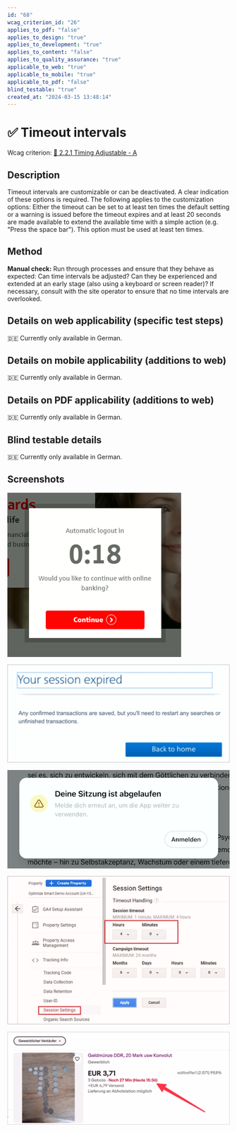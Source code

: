 ```yaml
---
id: "68"
wcag_criterion_id: "26"
applies_to_pdf: "false"
applies_to_design: "true"
applies_to_development: "true"
applies_to_content: "false"
applies_to_quality_assurance: "true"
applicable_to_web: "true"
applicable_to_mobile: "true"
applicable_to_pdf: "false"
blind_testable: "true"
created_at: "2024-03-15 13:48:14"
---
```


# ✅ Timeout intervals

Wcag criterion: [📜 2.2.1 Timing Adjustable - A](..)

## Description

Timeout intervals are customizable or can be deactivated. A clear indication of these options is required. The following applies to the customization options: Either the timeout can be set to at least ten times the default setting or a warning is issued before the timeout expires and at least 20 seconds are made available to extend the available time with a simple action (e.g. "Press the space bar"). This option must be used at least ten times.

## Method

**Manual check:** Run through processes and ensure that they behave as expected: Can time intervals be adjusted? Can they be experienced and extended at an early stage (also using a keyboard or screen reader)? If necessary, consult with the site operator to ensure that no time intervals are overlooked.

## Details on web applicability (specific test steps)

🇩🇪 Currently only available in German.

## Details on mobile applicability (additions to web)

🇩🇪 Currently only available in German.

## Details on PDF applicability (additions to web)

🇩🇪 Currently only available in German.

## Blind testable details

🇩🇪 Currently only available in German.

## Screenshots

![Hinweis auf eine ablaufende Session (mit einfacher Möglichkeit, diese zu verlängern)](images/hinweis-auf-eine-ablaufende-session-mit-einfacher-mglichkeit-diese-zu-verlngern.png)

![Meldung, dass aktuelle Session bereits abgelaufen ist](images/meldung-dass-aktuelle-session-bereits-abgelaufen-ist.png)

![Eine weitere solche Meldung, dass die Sitzung abgelaufen ist](images/eine-weitere-solche-meldung-dass-die-sitzung-abgelaufen-ist.png)

![Möglichkeiten um Anpassen der Dauer einer Session](images/mglichkeiten-um-anpassen-der-dauer-einer-session.png)

![Restdauer bei einer Online-Auktion](images/restdauer-bei-einer-online-auktion.png)